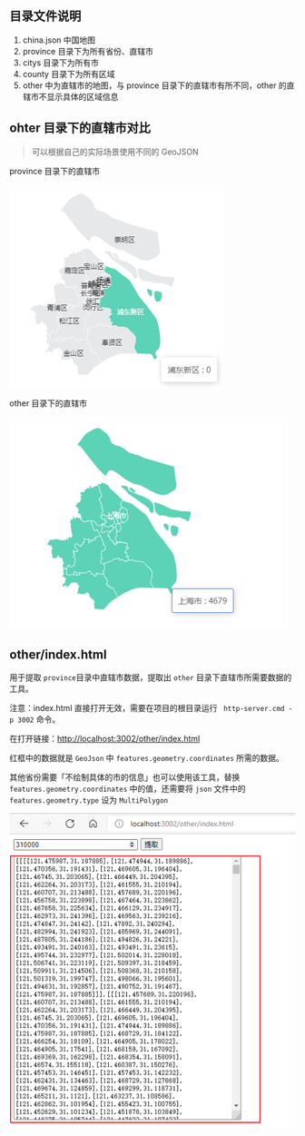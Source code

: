## 目录文件说明

1. china.json 中国地图
2. province 目录下为所有省份、直辖市
3. citys 目录下为所有市
4. county 目录下为所有区域
5. other 中为直辖市的地图，与 province 目录下的直辖市有所不同，other 的直辖市不显示具体的区域信息

## ohter 目录下的直辖市对比

> 可以根据自己的实际场景使用不同的 GeoJSON 

province 目录下的直辖市

![image-20210810112336958](other\images\image-20210810112336958.png)



other 目录下的直辖市

![image-20210810112148350](other\images\image-20210810112148350.png)

## other/index.html

用于提取 `province`目录中直辖市数据，提取出  `other` 目录下直辖市所需要数据的工具。

注意：index.html 直接打开无效，需要在项目的根目录运行 ` http-server.cmd -p 3002` 命令。

在打开链接：[http://localhost:3002/other/index.html](http://localhost:3002/other/index.html)

红框中的数据就是 `GeoJson` 中 `features.geometry.coordinates` 所需的数据。

其他省份需要「不绘制具体的市的信息」也可以使用该工具，替换 `features.geometry.coordinates` 中的值，还需要将 `json` 文件中的 `features.geometry.type` 设为 `MultiPolygon`

![image-20210810112914847](.\other\images\image-20210810112914847.png)